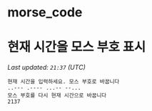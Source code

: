 # morse_code
# 현재 시간을 모스 부호 표시
<!-- MORSE_TIME_START -->
_Last updated: `21:37` (UTC)_

```
현재 시간을 입력하세요. 모스 부호로 바꿉니다
..--- .---- ...-- --...
모스 부호를 다시 현재 시간으로 바꿉니다
2137
```
<!-- MORSE_TIME_END -->
